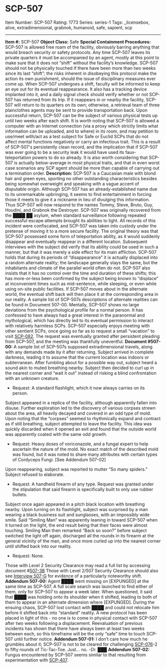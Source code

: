 # SCP-507
Item Number: SCP-507
Rating: 1773
Series: series-1
Tags: _licensebox, alive, extradimensional, grabnok, humanoid, safe, sapient, scp

---

**Item #:** SCP-507
**Object Class:** Safe
**Special Containment Procedures:** SCP-507 is allowed free roam of the facility, obviously barring anything that would breach security or safety protocols. Any time SCP-507 leaves its private quarters it must be accompanied by an agent, mostly at this point to make sure that it does not “shift” without the facility’s knowledge. SCP-507 should not be physically touched if there have been more than two weeks since its last “shift”; the risks inherent in disobeying this protocol make the action its own punishment, should the issue of disciplinary measures ever come up.
When SCP-507 undergoes a shift, faculty will be informed to keep an eye out for its eventual reappearance. It also has a tracking device implanted into it, and a daily signal check should verify whether or not SCP-507 has returned from its trip. If it reappears in or nearby the facility, SCP-507 will return to its quarters on its own; otherwise, a retrieval team of three plainclothes agents may be sent to provide transportation back. Upon successful return, SCP-507 can be the subject of various physical tests up until two weeks after each shift.
It is worth noting that SCP-507 is allowed a computer with an Internet connection (via a proxy which strictly limits what information can be uploaded, and to where) in its room, and may petition to use/meet with/act as a test subject for Safe or Euclid SCPs that do not affect mental functions negatively or carry an infectious trait. This is a result of SCP-507's persistently clean record, and the implication that if SCP-507 was ever going to be a security leak it would have used its faux-teleportation powers to do so already. It is also worth considering that SCP-507 is actually below-average in most physical traits, and that in even worst case scenarios any SCP agent should be more than capable of carrying out a termination order.
**Description:** SCP-507 is a Caucasian male with blond hair and green eyes, sporting no other outstanding characteristics besides being somewhat overweight and speaking with a vague accent of disputable origin. Although SCP-507 has an already-established name due to its unremarkable upbringing, it seems to find entertainment in forcing those it meets to give it a nickname in lieu of divulging this information. Thus SCP-507 will now respond to the names Tommy, Steve, Bruto, Guy, Houdini, and Grabnok the Destroyer.
SCP-507 was originally recovered from the ████ ██ asylum, when standard surveillance following repeated successful escape attempts brought its abilities to light. All records of this incident were confiscated, and SCP-507 was taken into custody under the pretense of moving it to a more secure facility.
The original theory was that SCP-507 possessed some form of teleportation ability, as it would suddenly disappear and eventually reappear in a different location. Subsequent interviews with the subject did verify that its ability could be used in such a manner, but that it was merely a side effect for its main affliction. SCP-507 holds that during its periods of “disappearance” it is actually displaced into a random alternate reality; the landscape generally stays the same, but the inhabitants and climate of the parallel world often do not. SCP-507 also insists that it has no control over the time and duration of these shifts; this has more-or-less been confirmed by the subject being known to “displace” at inconvenient times such as mid-sentence, while sleeping, or even while using on-site public facilities. If SCP-507 moves about in the alternate world, the eventual shift back will then place it at the corresponding area in our reality. A sample list of SCP-507s descriptions of alternate realities can be found in Document 507-00.
Mentally, SCP-507 shows no large deviations from the psychological profile for a normal person. It has confessed to have always had a great interest in the paranormal and mythological, which has directly led to its eventual permission to interact with relatively harmless SCPs. SCP-507 especially enjoys meeting with other sentient SCPs, once going so far as to request a small “vacation” to visit [SCP-082](/scp-082). The request was eventually granted after persistent pleading from SCP-507, and the meeting was thankfully uneventful.
**Document #507-00:** A sample list of SCP-507s supposed extradimensional travels, along with any demands made by it after returning.
Subject arrived in complete darkness, leading it to assume that the current location was indoors or subterranean. After fumbling about for a possible way out, subject heard a sound akin to muted breathing nearby. Subject then decided to curl up in the nearest corner and “wait it out” instead of risking a blind confrontation with an unknown creature.
  * Request: A standard flashlight, which it now always carries on its person.

Subject appeared in a replica of the facility, although apparently fallen into disuse. Further exploration led to the discovery of various corpses strewn about the area, all heavily decayed and covered in an odd type of mold. Upon noting that the “corpses” seemed to rhythmically expand and contract as if still breathing, subject attempted to leave the facility. This idea was quickly discarded when it opened an exit and found that the outside world was apparently coated with the same odd growth.
  * Request: Heavy doses of voriconazole, and a fungal expert to help ascertain the nature of the mold. No exact match of the described mold was found, but it was noted to share many attributes with certain types of Cordyceps Fungi. [See Addendum 507-02]

Upon reappearing, subject was reported to mutter “So many spiders.” Subject refused to elaborate.
  * Request: A handheld firearm of any type. Request was granted under the stipulation that said firearm is specifically built to only use rubber bullets.

Subject once again appeared in a pitch black location with breathing nearby. Upon turning on its flashlight, subject was surprised by a man wearing a black business suit and sunglasses, with an impossibly wide smile. Said “Smiling Man” was apparently leaning in toward SCP-507 when it turned on the light, the end result being that their faces were almost touching. Smiling Man then remarked “Back so soon?” before subject switched the light off again, discharged all the rounds in its firearm at the general vicinity of the man, and once more curled up into the nearest corner until shifted back into our reality.
  * Request: None.

Those with Level 2 Security Clearance may read a full list by accessing document #[507-3B](/document-507-3b)
Those with Level 2/507 Security Clearance should also see [Interview 507-G](/interview-507-g) for evidence of a particularly noteworthy shift.
**Addendum 507-00:** Agent ████ went missing on [EXPUNGED] at the same time as SCP-507. A full scale search was launched to find either of them, only for SCP-507 to appear a week later. When questioned, it said that ████ was holding onto its shoulder when it shifted, leading to both of them to appear in an alternate dimension where [EXPUNGED]. During the ensuing chaos, SCP-507 lost contact with ████ and could not relocate him before it shifted back into “standard” reality. A new protocol has been placed in light of this - no one is to come in physical contact with SCP-507 after two weeks following a displacement. Reevaluation of previous incidents has shown that there have always been at least two weeks between each, so this timeframe will be the only “safe” time to touch SCP-507 until further notice.
**Addendum 507-01:** I don’t care how much he grumbles about it; SCP-507 is not to be cleared for challenging [SCP-076](/scp-076)-2 to fifty rounds of Tic-Tac-Toe. Just… no. _-Dr._ ███
**Addendum 507-02:** Fungus encountered by SCP-507 seems similar to that resulting from experimentation with [SCP-407](/scp-407).